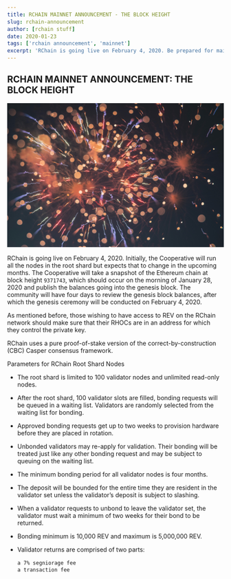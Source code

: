 ```yaml
---
title: RCHAIN MAINNET ANNOUNCEMENT - THE BLOCK HEIGHT
slug: rchain-announcement
author: [rchain stuff]
date: 2020-01-23
tags: ['rchain announcement', 'mainnet']
excerpt: 'RChain is going live on February 4, 2020. Be prepared for mainnet 🌟🎉'
---
```


## RCHAIN MAINNET ANNOUNCEMENT: THE BLOCK HEIGHT
![mainnet](./images/concert.jpg)

RChain is going live on February 4, 2020. Initially, the Cooperative will run all the nodes in the root shard but expects that to change in the upcoming months. The Cooperative will take a snapshot of the Ethereum chain at block height `9371743`, which should occur on the morning of January 28, 2020 and publish the balances going into the genesis block. The community will have four days to review the genesis block balances, after which the genesis ceremony will be conducted on February 4, 2020.

As mentioned before, those wishing to have access to REV on the RChain network should make sure that their RHOCs are in an address for which they control the private key.

RChain uses a pure proof-of-stake version of the correct-by-construction (CBC) Casper consensus framework.

Parameters for RChain Root Shard Nodes

- The root shard is limited to 100 validator nodes and unlimited read-only nodes.
- After the root shard, 100 validator slots are filled, bonding requests will be queued in a waiting list. Validators are randomly selected from the waiting list for bonding.
- Approved bonding requests get up to two weeks to provision hardware before they are placed in rotation.
- Unbonded validators may re-apply for validation. Their bonding will be treated just like any other bonding request and may be subject to queuing on the waiting list.
- The minimum bonding period for all validator nodes is four months.
- The deposit will be bounded for the entire time they are resident in the validator set unless the validator’s deposit is subject to slashing. 
- When a validator requests to unbond to leave the validator set, the validator must wait a minimum of two weeks for their bond to be returned.
- Bonding minimum is 10,000 REV and maximum is 5,000,000 REV.
- Validator returns are comprised of two parts: 

	  a 7% segniorage fee 
	  a transaction fee
